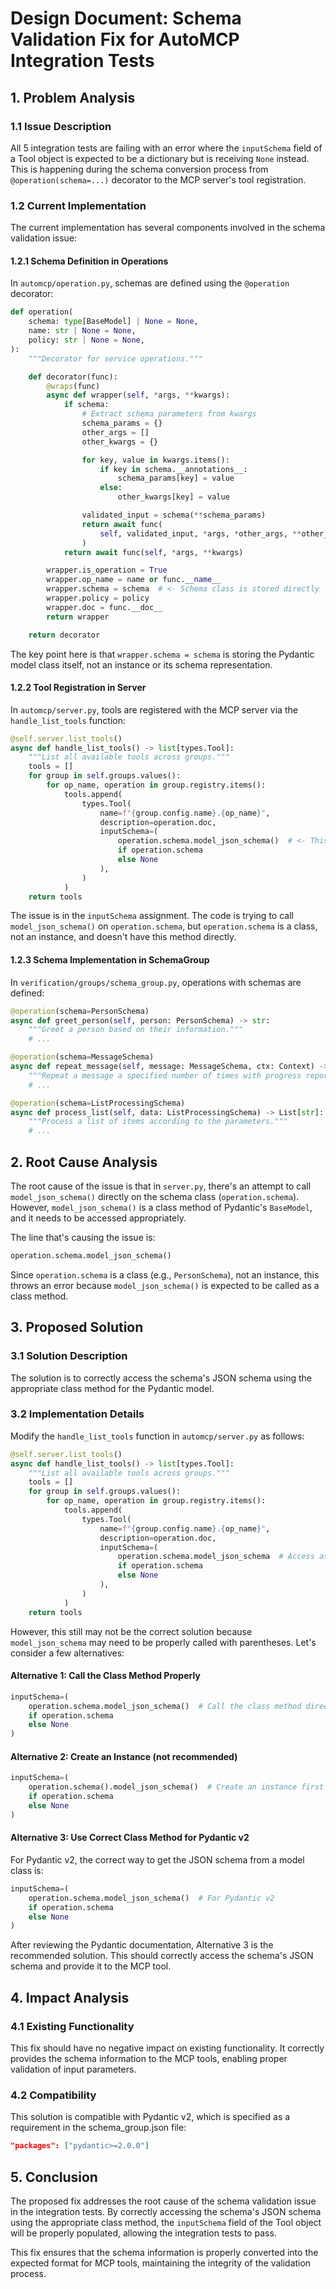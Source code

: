 # Design Document: Schema Validation Fix for AutoMCP Integration Tests

## 1. Problem Analysis

### 1.1 Issue Description

All 5 integration tests are failing with an error where the `inputSchema` field of a Tool object is expected to be a dictionary but is receiving `None` instead. This is happening during the schema conversion process from `@operation(schema=...)` decorator to the MCP server's tool registration.

### 1.2 Current Implementation

The current implementation has several components involved in the schema validation issue:

#### 1.2.1 Schema Definition in Operations

In `automcp/operation.py`, schemas are defined using the `@operation` decorator:

```python
def operation(
    schema: type[BaseModel] | None = None,
    name: str | None = None,
    policy: str | None = None,
):
    """Decorator for service operations."""

    def decorator(func):
        @wraps(func)
        async def wrapper(self, *args, **kwargs):
            if schema:
                # Extract schema parameters from kwargs
                schema_params = {}
                other_args = []
                other_kwargs = {}

                for key, value in kwargs.items():
                    if key in schema.__annotations__:
                        schema_params[key] = value
                    else:
                        other_kwargs[key] = value

                validated_input = schema(**schema_params)
                return await func(
                    self, validated_input, *args, *other_args, **other_kwargs
                )
            return await func(self, *args, **kwargs)

        wrapper.is_operation = True
        wrapper.op_name = name or func.__name__
        wrapper.schema = schema  # <- Schema class is stored directly
        wrapper.policy = policy
        wrapper.doc = func.__doc__
        return wrapper

    return decorator
```

The key point here is that `wrapper.schema = schema` is storing the Pydantic model class itself, not an instance or its schema representation.

#### 1.2.2 Tool Registration in Server

In `automcp/server.py`, tools are registered with the MCP server via the `handle_list_tools` function:

```python
@self.server.list_tools()
async def handle_list_tools() -> list[types.Tool]:
    """List all available tools across groups."""
    tools = []
    for group in self.groups.values():
        for op_name, operation in group.registry.items():
            tools.append(
                types.Tool(
                    name=f"{group.config.name}.{op_name}",
                    description=operation.doc,
                    inputSchema=(
                        operation.schema.model_json_schema()  # <- This is the issue
                        if operation.schema
                        else None
                    ),
                )
            )
    return tools
```

The issue is in the `inputSchema` assignment. The code is trying to call `model_json_schema()` on `operation.schema`, but `operation.schema` is a class, not an instance, and doesn't have this method directly.

#### 1.2.3 Schema Implementation in SchemaGroup

In `verification/groups/schema_group.py`, operations with schemas are defined:

```python
@operation(schema=PersonSchema)
async def greet_person(self, person: PersonSchema) -> str:
    """Greet a person based on their information."""
    # ...

@operation(schema=MessageSchema)
async def repeat_message(self, message: MessageSchema, ctx: Context) -> str:
    """Repeat a message a specified number of times with progress reporting."""
    # ...

@operation(schema=ListProcessingSchema)
async def process_list(self, data: ListProcessingSchema) -> List[str]:
    """Process a list of items according to the parameters."""
    # ...
```

## 2. Root Cause Analysis

The root cause of the issue is that in `server.py`, there's an attempt to call `model_json_schema()` directly on the schema class (`operation.schema`). However, `model_json_schema()` is a class method of Pydantic's `BaseModel`, and it needs to be accessed appropriately.

The line that's causing the issue is:
```python
operation.schema.model_json_schema()
```

Since `operation.schema` is a class (e.g., `PersonSchema`), not an instance, this throws an error because `model_json_schema()` is expected to be called as a class method.

## 3. Proposed Solution

### 3.1 Solution Description

The solution is to correctly access the schema's JSON schema using the appropriate class method for the Pydantic model. 

### 3.2 Implementation Details

Modify the `handle_list_tools` function in `automcp/server.py` as follows:

```python
@self.server.list_tools()
async def handle_list_tools() -> list[types.Tool]:
    """List all available tools across groups."""
    tools = []
    for group in self.groups.values():
        for op_name, operation in group.registry.items():
            tools.append(
                types.Tool(
                    name=f"{group.config.name}.{op_name}",
                    description=operation.doc,
                    inputSchema=(
                        operation.schema.model_json_schema  # Access as class method
                        if operation.schema
                        else None
                    ),
                )
            )
    return tools
```

However, this still may not be the correct solution because `model_json_schema` may need to be properly called with parentheses. Let's consider a few alternatives:

#### Alternative 1: Call the Class Method Properly

```python
inputSchema=(
    operation.schema.model_json_schema()  # Call the class method directly
    if operation.schema
    else None
)
```

#### Alternative 2: Create an Instance (not recommended)

```python
inputSchema=(
    operation.schema().model_json_schema()  # Create an instance first
    if operation.schema
    else None
)
```

#### Alternative 3: Use Correct Class Method for Pydantic v2

For Pydantic v2, the correct way to get the JSON schema from a model class is:

```python
inputSchema=(
    operation.schema.model_json_schema()  # For Pydantic v2
    if operation.schema
    else None
)
```

After reviewing the Pydantic documentation, Alternative 3 is the recommended solution. This should correctly access the schema's JSON schema and provide it to the MCP tool.

## 4. Impact Analysis

### 4.1 Existing Functionality

This fix should have no negative impact on existing functionality. It correctly provides the schema information to the MCP tools, enabling proper validation of input parameters.

### 4.2 Compatibility

This solution is compatible with Pydantic v2, which is specified as a requirement in the schema_group.json file:

```json
"packages": ["pydantic>=2.0.0"]
```

## 5. Conclusion

The proposed fix addresses the root cause of the schema validation issue in the integration tests. By correctly accessing the schema's JSON schema using the appropriate class method, the `inputSchema` field of the Tool object will be properly populated, allowing the integration tests to pass.

This fix ensures that the schema information is properly converted into the expected format for MCP tools, maintaining the integrity of the validation process.